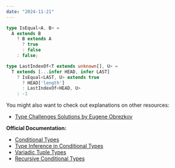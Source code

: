 ```yaml
---
date: "2024-11-21"
---
```

```ts
type IsEqual<A, B> = 
  A extends B 
    ? B extends A 
      ? true
      : false
    : false;

type LastIndexOf<T extends unknown[], U> = 
  T extends [...infer HEAD, infer LAST]
    ? IsEqual<LAST, U> extends true
      ? HEAD['length']
      : LastIndexOf<HEAD, U>
    : -1  
```
You might also want to check out explanations on other resources:
- [Type Challenges Solutions by Eugene Obrezkov](https://github.com/ghaiklor/type-challenges-solutions/blob/main/en/medium-lastindexof.md)

**Official Documentation:**
- [Conditional Types](https://www.typescriptlang.org/docs/handbook/2/conditional-types.html)
- [Type Inference in Conditional Types](https://www.typescriptlang.org/docs/handbook/2/conditional-types.html#inferring-within-conditional-types)
- [Variadic Tuple Types](https://www.typescriptlang.org/docs/handbook/release-notes/typescript-4-0.html#variadic-tuple-types)
- [Recursive Conditional Types](https://www.typescriptlang.org/docs/handbook/release-notes/typescript-4-1.html#recursive-conditional-types)

